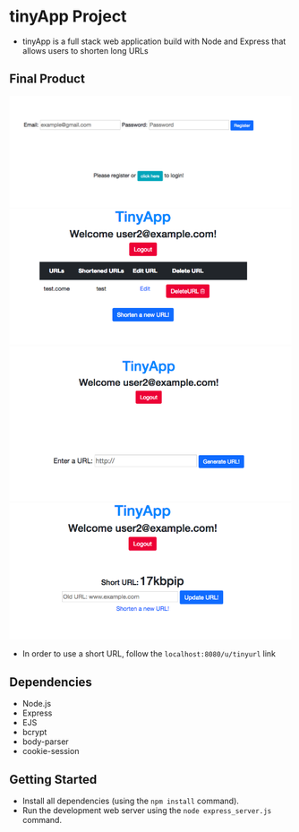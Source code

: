 # tinyApp Project

- tinyApp is a full stack web application build with Node and Express that allows users to shorten long URLs

## Final Product
!["screenshot of login and register page"](/docs/RegisterandLogin.png)
!["screenshot of urls_index page"](/docs/Index.png)
!["screenshot of urls_new page"](/docs/GenerateURL.png)
!["screenshot of urls_show page"](/docs/UpdateURL.png)

* In order to use a short URL, follow the `localhost:8080/u/tinyurl` 
link
## Dependencies 
- Node.js
- Express
- EJS
- bcrypt
- body-parser
- cookie-session

## Getting Started
- Install all dependencies (using the `npm install` command).
- Run the development web server using the `node express_server.js` command. 
